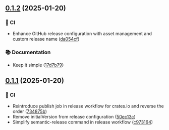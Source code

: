 ## [0.1.2](https://github.com/edenreich/inference-gateway-rust-sdk/compare/0.1.1...0.1.2) (2025-01-20)

### 👷 CI

* Enhance GitHub release configuration with asset management and custom release name ([da054cf](https://github.com/edenreich/inference-gateway-rust-sdk/commit/da054cf30788d6179336307e4f957f6051ba5d44))

### 📚 Documentation

* Keep it simple ([17d7b79](https://github.com/edenreich/inference-gateway-rust-sdk/commit/17d7b792201a3bfc735da913b60e3c23b7d0314c))

## [0.1.1](https://github.com/edenreich/inference-gateway-rust-sdk/compare/0.1.0...0.1.1) (2025-01-20)

### 👷 CI

* Reintroduce publish job in release workflow for crates.io and reverse the order ([734875b](https://github.com/edenreich/inference-gateway-rust-sdk/commit/734875bb64098c3e78be713d9da52a567a646482))
* Remove initialVersion from release configuration ([50ec13c](https://github.com/edenreich/inference-gateway-rust-sdk/commit/50ec13c335ea895b52cb2a8c5942ed4998a0c15f))
* Simplify semantic-release command in release workflow ([c973164](https://github.com/edenreich/inference-gateway-rust-sdk/commit/c97316421e5d05a0a2d6476169ba8f316bbff09e))

